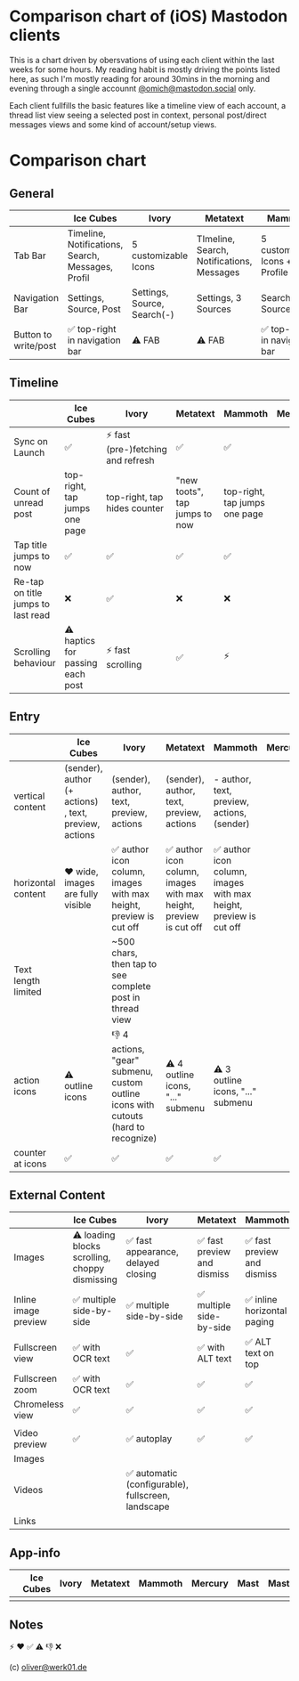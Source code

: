 # Comparison chart of (iOS) Mastodon clients

This is a chart driven by obersvations of using each client within the last weeks for some hours. My reading habit is mostly driving the points listed here, as such I'm mostly reading for around 30mins in the morning and evening through a single accounnt [@omich@mastodon.social](https://mastodon.social/@omich) only.

Each client fullfills the basic features like a timeline view of each account, a thread list view seeing a selected post in context, personal post/direct messages views and some kind of account/setup views.

# Comparison chart

## General

|                      | Ice Cubes                                         | Ivory                       | Metatext                                  | Mammoth                                        | Mercury | Mast | Mastoot | tooot | Toot! | Tusker | Woolly |
| -------------------- | ------------------------------------------------- | --------------------------- | ----------------------------------------- | ---------------------------------------------- | ------- | ---- | ------- | ----- | ----- | ------ | ------ |
| Tab Bar              | Timeline, Notifications, Search, Messages, Profil | 5 customizable Icons        | TImeline, Search, Notifications, Messages | 5 customizable Icons + Profile                 |         |      |         |       |       |        |        |
| Navigation Bar       | Settings, Source, Post                            | Settings, Source, Search(-) | Settings, 3 Sources                       | Search(?), Source, Post                        |         |      |         |       |       |        |        |
| Button to write/post | :white_check_mark: top-right in navigation bar    | :warning: FAB               | :warning: FAB                             | :white_check_mark: top-right in navigation bar |         |      |         |       |       |        |        |

## Timeline

|                                    | Ice Cubes                               | Ivory                                 | Metatext                      | Mammoth                       | Mercury | Mast | Mastoot | tooot | Toot! | Tusker | Woolly |
| ---------------------------------- | --------------------------------------- | ------------------------------------- | ----------------------------- | ----------------------------- | ------- | ---- | ------- | ----- | ----- | ------ | ------ |
| Sync on Launch                     | :white_check_mark:                      | :zap: fast (pre-)fetching and refresh | :white_check_mark:            | :white_check_mark:            |         |      |         |       |       |        |        |
| Count of unread post               | top-right, tap jumps one page           | top-right, tap hides counter          | "new toots", tap jumps to now | top-right, tap jumps one page |         |      |         |       |       |        |        |
| Tap title jumps to now             | :white_check_mark:                      | :white_check_mark:                    | :white_check_mark:            | :white_check_mark:            |         |      |         |       |       |        |        |
| Re-tap on title jumps to last read | :x:                                     | :white_check_mark:                    | :x:                           | :x:                           |         |      |         |       |       |        |        |
| Scrolling behaviour                | :warning: haptics for passing each post | :zap: fast scrolling                  | :white_check_mark:            | :zap:                         |         |      |         |       |       |        |        |

## Entry

|                     | Ice Cubes                                             | Ivory                                                                                 | Metatext                                                                          | Mammoth                                                                           | Mercury | Mast | Mastoot | tooot | Toot! | Tusker | Woolly |
| ------------------- | ----------------------------------------------------- | ------------------------------------------------------------------------------------- | --------------------------------------------------------------------------------- | --------------------------------------------------------------------------------- | ------- | ---- | ------- | ----- | ----- | ------ | ------ |
| vertical content    | (sender), author (+ actions) , text, preview, actions | (sender), author, text, preview, actions                                              | (sender), author, text, preview, actions                                          | - author, text, preview, actions, (sender)                                        |         |      |         |       |       |        |        |
| horizontal content  | :hearts: wide, images are fully visible               | :white_check_mark: author icon column, images with max height, preview is cut off     | :white_check_mark: author icon column, images with max height, preview is cut off | :white_check_mark: author icon column, images with max height, preview is cut off |         |      |         |       |       |        |        |
| Text length limited |                                                       | ~500 chars, then tap to see complete post in thread view                              |                                                                                   |                                                                                   |         |      |         |       |       |        |        |
| action icons        | :warning: outline icons                               | :-1: 4 actions, "gear" submenu, custom outline icons with cutouts (hard to recognize) | :warning: 4 outline icons, "..." submenu                                          | :warning: 3 outline icons, "..." submenu                                          |         |      |         |       |       |        |        |
| counter at icons    | :white_check_mark:                                    | :white_check_mark:                                                                    | :white_check_mark:                                                                | :white_check_mark:                                                                |         |      |         |       |       |        |        |

## External Content

|                      | Ice Cubes                                             | Ivory                                                              | Metatext                                    | Mammoth                                     | Mercury | Mast | Mastoot | tooot | Toot! | Tusker | Woolly |
| -------------------- | ----------------------------------------------------- | ------------------------------------------------------------------ | ------------------------------------------- | ------------------------------------------- | ------- | ---- | ------- | ----- | ----- | ------ | ------ |
| Images               | :warning: loading blocks scrolling, choppy dismissing | :white_check_mark: fast appearance, delayed closing                | :white_check_mark: fast preview and dismiss | :white_check_mark: fast preview and dismiss |         |      |         |       |       |        |        |
| Inline image preview | :white_check_mark: multiple side-by-side              | :white_check_mark: multiple side-by-side                           | :white_check_mark: multiple side-by-side    | :white_check_mark: inline horizontal paging |         |      |         |       |       |        |        |
| Fullscreen view      | :white_check_mark: with OCR text                      | :white_check_mark:                                                 | :white_check_mark: with ALT text            | :white_check_mark: ALT text on top          |         |      |         |       |       |        |        |
| Fullscreen zoom      | :white_check_mark: with OCR text                      | :white_check_mark:                                                 | :white_check_mark:                          | :white_check_mark:                          |         |      |         |       |       |        |        |
| Chromeless view      | :white_check_mark:                                    | :white_check_mark:                                                 | :white_check_mark:                          | :white_check_mark:                          |         |      |         |       |       |        |        |
|                      |                                                       |                                                                    |                                             |                                             |         |      |         |       |       |        |        |
| Video preview        | :white_check_mark:                                    | :white_check_mark: autoplay                                        | :white_check_mark:                          | :white_check_mark:                          |         |      |         |       |       |        |        |
| Images               |                                                       |                                                                    |                                             |                                             |         |      |         |       |       |        |        |
| Videos               |                                                       | :white_check_mark: automatic (configurable), fullscreen, landscape |                                             |                                             |         |      |         |       |       |        |        |
| Links                |                                                       |                                                                    |                                             |                                             |         |      |         |       |       |        |        |

## App-info

|   | Ice Cubes | Ivory | Metatext | Mammoth | Mercury | Mast | Mastoot | tooot | Toot! | Tusker | Woolly |
| - | --------- | ----- | -------- | ------- | ------- | ---- | ------- | ----- | ----- | ------ | ------ |
|   |           |       |          |         |         |      |         |       |       |        |        |

## Notes

:zap:
:hearts:
:white_check_mark:
:warning:
:-1:
:x:

(c) oliver@werk01.de
